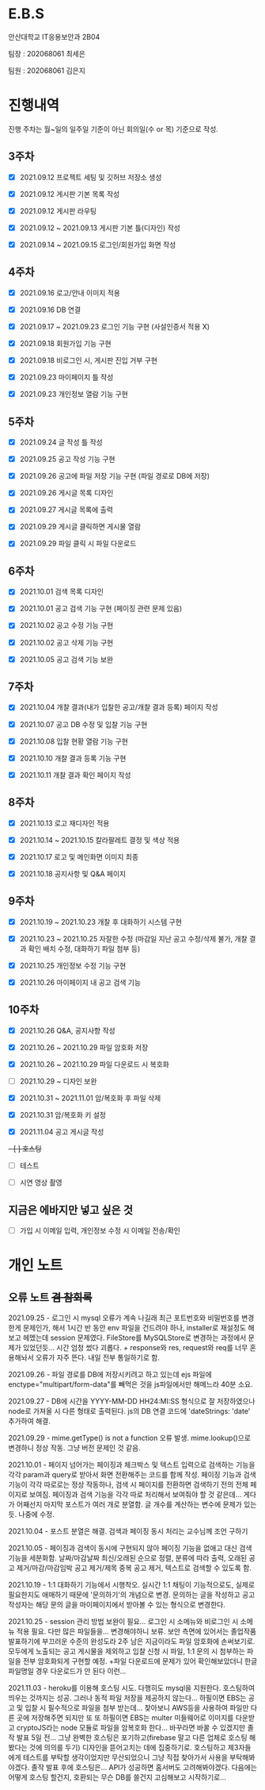 # E.B.S


안산대학교 IT응용보안과 2B04

팀장 : 202068061 최세은

팀원 : 202068061 김은지

# 진행내역

진행 주차는 월~일의 일주일 기준이 아닌 회의일(수 or 목) 기준으로 작성.

## 3주차

- [X] 2021.09.12 프로젝트 세팅 및 깃허브 저장소 생성

- [x] 2021.09.12 게시판 기본 목록 작성

- [x] 2021.09.12 게시판 라우팅

- [x] 2021.09.12 ~ 2021.09.13 게시판 기본 틀(디자인) 작성

- [x] 2021.09.14 ~ 2021.09.15 로그인/회원가입 화면 작성

## 4주차

- [x] 2021.09.16 로고/안내 이미지 적용

- [x] 2021.09.16 DB 연결

- [x] 2021.09.17 ~ 2021.09.23 로그인 기능 구현 (사설인증서 적용 X)

- [x] 2021.09.18 회원가입 기능 구현

- [x] 2021.09.18 비로그인 시, 게시판 진입 거부 구현

- [x] 2021.09.23 마이페이지 틀 작성

- [x] 2021.09.23 개인정보 열람 기능 구현

## 5주차

- [x] 2021.09.24 글 작성 틀 작성

- [x] 2021.09.25 공고 작성 기능 구현

- [x] 2021.09.26 공고에 파일 저장 기능 구현 (파일 경로로 DB에 저장)

- [x] 2021.09.26 게시글 목록 디자인

- [x] 2021.09.27 게시글 목록에 출력

- [x] 2021.09.29 게시글 클릭하면 게시물 열람

- [x] 2021.09.29 파일 클릭 시 파일 다운로드

## 6주차

- [x] 2021.10.01 검색 목록 디자인

- [x] 2021.10.01 공고 검색 기능 구현 (페이징 관련 문제 있음)

- [x] 2021.10.02 공고 수정 기능 구현

- [x] 2021.10.02 공고 삭제 기능 구현

- [x] 2021.10.05 공고 검색 기능 보완

## 7주차

- [x] 2021.10.04 개찰 결과(내가 입찰한 공고/개찰 결과 등록) 페이지 작성

- [x] 2021.10.07 공고 DB 수정 및 입찰 기능 구현

- [x] 2021.10.08 입찰 현황 열람 기능 구현

- [x] 2021.10.10 개찰 결과 등록 기능 구현

- [x] 2021.10.11 개찰 결과 확인 페이지 작성

## 8주차 

- [x] 2021.10.13 로고 재디자인 적용

- [x] 2021.10.14 ~ 2021.10.15 칼라팔레트 결정 및 색상 적용

- [x] 2021.10.17 로고 및 메인화면 이미지 최종 

- [x] 2021.10.18 공지사항 및 Q&A 페이지 

## 9주차

- [x] 2021.10.19 ~ 2021.10.23 개찰 후 대화하기 시스템 구현

- [x] 2021.10.23 ~ 2021.10.25 자잘한 수정 (마감일 지난 공고 수정/삭제 불가, 개찰 결과 확인 배치 수정, 대화하기 파일 첨부 등)

- [x] 2021.10.25 개인정보 수정 기능 구현

- [x] 2021.10.26 마이페이지 내 공고 검색 기능

## 10주차

- [x] 2021.10.26 Q&A, 공지사항 작성

- [x] 2021.10.26 ~ 2021.10.29 파일 암호화 저장

- [x] 2021.10.26 ~ 2021.10.29 파일 다운로드 시 복호화

- [ ] 2021.10.29 ~ 디자인 보완

- [x] 2021.10.31 ~ 2021.11.01 암/복호화 후 파일 삭제

- [x] 2021.10.31 암/복호화 키 설정

- [x] 2021.11.04 공고 게시글 작성

~~- [ ] 호스팅~~

- [ ] 테스트

- [ ] 시연 영상 촬영

## 지금은 에바지만 넣고 싶은 것

- [ ] 가입 시 이메일 입력, 개인정보 수정 시 이메일 전송/확인



# 개인 노트           

## 오류 노트 ~~겸 참회록~~

2021.09.25 - 로그인 시 mysql 오류가 계속 나길래 최근 포트번호와 비밀번호를 변경한게 문제인가, 해서 1시간 반 동안 env 파일을 건드려야 하나, installer로 재설정도 해보고 헤멨는데 session 문제였다. FileStore를 MySQLStore로 변경하는 과정에서 문제가 있었던듯... 시간 엄청 썼다 괴롭다. + response와 res, request와 req를 너무 혼용해놔서 오류가 자주 뜬다. 내일 전부 통일하기로 함.

2021.09.26 - 파일 경로를 DB에 저장시키려고 하고 있는데 ejs 파일에 enctype="multipart/form-data"를 빼먹은 것을 js파일에서만 해메느라 40분 소요.

2021.09.27 - DB에 시간을 YYYY-MM-DD HH24:MI:SS 형식으로 잘 저장하였으나 node로 가져올 시 다른 형태로 출력된다. js의 DB 연결 코드에 'dateStrings: 'date' 추가하여 해결.

2021.09.29 - mime.getType() is not a function 오류 발생. mime.lookup()으로 변경하니 정상 작동. 그냥 버전 문제인 것 같음.

2021.10.01 - 페이지 넘어가는 페이징과 체크박스 및 텍스트 입력으로 검색하는 기능을 각각 param과 query로 받아서 화면 전환해주는 코드를 함께 작성. 페이징 기능과 검색 기능이 각각 따로로는 정상 작동하나, 검색 시 페이지를 전환하면 검색하기 전의 전체 페이지로 보여짐. 페이징과 검색 기능을 각각 따로 처리해서 보여줘야 할 것 같은데... 게다가 어째선지 마지막 포스트가 여러 개로 분열함. 글 개수를 계산하는 변수에 문제가 있는 듯. 나중에 수정.

2021.10.04 - 포스트 분열은 해결. 검색과 페이징 동시 처리는 교수님께 조언 구하기

2021.10.05 - 페이징과 검색이 동시에 구현되지 않아 페이징 기능을 없애고 대신 검색 기능을 세분화함. 날짜/마감날짜 최신/오래된 순으로 정렬, 분류에 따라 출력, 오래된 공고 제거/마감/마감임박 공고 제거/제목 중복 공고 제거, 텍스트로 검색할 수 있도록 함.

2021.10.19 - 1:1 대화하기 기능에서 시행착오. 실시간 1:1 채팅이 기능적으로도, 실제로 필요한지도 애매하기 때문에 '문의하기'의 개념으로 변경. 문의하는 글을 작성하고 공고 작성자는 해당 문의 글을 마이페이지에서 받아볼 수 있는 형식으로 변경한다.

2021.10.25 - session 관리 방법 보완이 필요... 로그인 시 소메뉴와 비로그인 시 소메뉴 적용 필요. 다만 많은 파일들을... 변경해야하니 보류. 보안 측면에 있어서는 졸업작품 발표하기에 부끄러운 수준의 완성도라 2주 남은 지금이라도 파일 암호화에 손써보기로. 모두에게 노출되는 공고 게시물을 제외하고 입찰 신청 시 파일, 1:1 문의 시 첨부하는 파일을 전부 암호화되게 구현할 예정. +파일 다운로드에 문제가 있어 확인해보았더니 한글 파일명일 경우 다운로드가 안 된다 이런...

2021.11.03 - heroku를 이용해 호스팅 시도. 다행히도 mysql을 지원한다. 호스팅하여 띄우는 것까지는 성공. 그러나 동적 파일 저장을 제공하지 않는다... 하필이면 EBS는 공고 및 입찰 시 필수적으로 파일을 첨부 받는데... 찾아보니 AWS등을 사용하여 파일만 다른 곳에 저장해주면 되지만 또 또 하필이면 EBS는 multer 미들웨어로 이미지를 다운받고 cryptoJS라는 node 모듈로 파일을 암복호화 한다... 바꾸라면 바꿀 수 있겠지만 졸작 발표 5일 전... 그냥 완벽한 호스팅은 포기하고(firebase 말고 다른 업체로 호스팅 해봤다는 것에 의의를 두기) 디자인을 뜯어고치는 데에 집중하기로. 호스팅하고 제3자들에게 테스트를 부탁할 생각이었지만 무산되었으니 그냥 직접 찾아가서 사용을 부탁해봐야겠다. 졸작 발표 후에 호스팅은... API가 성공하면 홈서버도 고려해봐야겠다. 다음에는 어떻게 호스팅 할건지, 호환되는 무슨 DB를 쓸건지 고심해보고 시작하기로...
